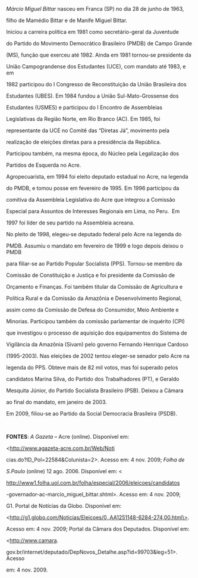 

 



*Márcio Miguel Bittar* nasceu em Franca (SP) no dia 28 de junho de 1963,

filho de Mamédio Bittar e de Manife Miguel Bittar.



Iniciou a carreira política em 1981 como secretário-geral da Juventude

do Partido do Movimento Democrático Brasileiro (PMDB) de Campo Grande

(MS), função que exerceu até 1982. Ainda em 1981 tornou-se presidente da

União Campograndense dos Estudantes (UCE), com mandato até 1983, e em

1982 participou do I Congresso de Reconstituição da União Brasileira dos

Estudantes (UBES). Em 1984 fundou a União Sul-Mato-Grossense dos

Estudantes (USMES) e participou do I Encontro de Assembleias

Legislativas da Região Norte, em Rio Branco (AC). Em 1985, foi

representante da UCE no Comitê das “Diretas Já”, movimento pela

realização de eleições diretas para a presidência da República.

Participou também, na mesma época, do Núcleo pela Legalização dos

Partidos de Esquerda no Acre.



Agropecuarista, em 1994 foi eleito deputado estadual no Acre, na legenda

do PMDB, e tomou posse em fevereiro de 1995. Em 1996 participou da

comitiva da Assembleia Legislativa do Acre que integrou a Comissão

Especial para Assuntos de Interesses Regionais em Lima, no Peru.  Em

1997 foi líder de seu partido na Assembleia acreana.



No pleito de 1998, elegeu-se deputado federal pelo Acre na legenda do

PMDB. Assumiu o mandato em fevereiro de 1999 e logo depois deixou o PMDB

para filiar-se ao Partido Popular Socialista (PPS). Tornou-se membro da

Comissão de Constituição e Justiça e foi presidente da Comissão de

Orçamento e Finanças. Foi também titular da Comissão de Agricultura e

Política Rural e da Comissão da Amazônia e Desenvolvimento Regional,

assim como da Comissão de Defesa do Consumidor, Meio Ambiente e

Minorias. Participou também da comissão parlamentar de inquérito (CPI)

que investigou o processo de aquisição dos equipamentos do Sistema de

Vigilância da Amazônia (Sivam) pelo governo Fernando Henrique Cardoso

(1995-2003). Nas eleições de 2002 tentou eleger-se senador pelo Acre na

legenda do PPS. Obteve mais de 82 mil votos, mas foi superado pelos

candidatos Marina Silva, do Partido dos Trabalhadores (PT), e Geraldo

Mesquita Júnior, do Partido Socialista Brasileiro (PSB). Deixou a Câmara

ao final do mandato, em janeiro de 2003.



Em 2009, filiou-se ao Partido da Social Democracia Brasileira (PSDB).



 



**FONTES**: *A Gazeta* – Acre (online). Disponível em:

\<http://www.agazeta-acre.com.br/Web/Noti



cias.do?ID\_Pol=22584&Colunista=2\>. Acesso em: 4 nov. 2009; *Folha de*

*S.Paulo* (online) 12 ago. 2006. Disponível em: \<

http://www1.folha.uol.com.br/folha/especial/2006/eleicoes/candidatos



-governador-ac-marcio\_miguel\_bittar.shtml\>. Acesso em: 4 nov. 2009;

G1. Portal de Notícias da Globo. Disponível em:

\<http://g1.globo.com/Noticias/Eleicoes/0,,AA1251148-6284-274,00.html\>.

Acesso em: 4 nov. 2009; Portal da Câmara dos Deputados. Disponível em:

\<http://www.camara.



gov.br/internet/deputado/DepNovos\_Detalhe.asp?id=99703&leg=51\>. Acesso

em: 4 nov. 2009.

